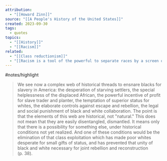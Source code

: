 ```yaml
---
attribution:
  - "[[Howard Zinn]]"
source: "[[A People's History of the United States]]"
created: 2023-09-30
tags:
  - quotes
topics:
  - "[[History]]"
  - "[[Racism]]"
related:
  - "[[Class reductionism]]"
  - "[[Racism is a tool of the powerful to separate races by a screen of racial contempt]]"
---
```

#notes/highlight 

>We see now a complex web of historical threads to ensnare blacks for slavery in America: the desperation of starving settlers, the special helplessness of the displaced African, the powerful incentive of profit for slave trader and planter, the temptation of superior status for whites, the elaborate controls against escape and rebellion, the legal and social punishment of black and white collaboration.  The point is that the elements of this web are historical, not "natural." This does not mean that they are easily disentangled, dismantled. It means only that there is a possibility for something else, under historical conditions not yet realized. And one of these conditions would be the elimination of that class exploitation which has made poor whites desperate for small gifts of status, and has prevented that unity of black and white necessary for joint rebellion and reconstruction (p. 38).
